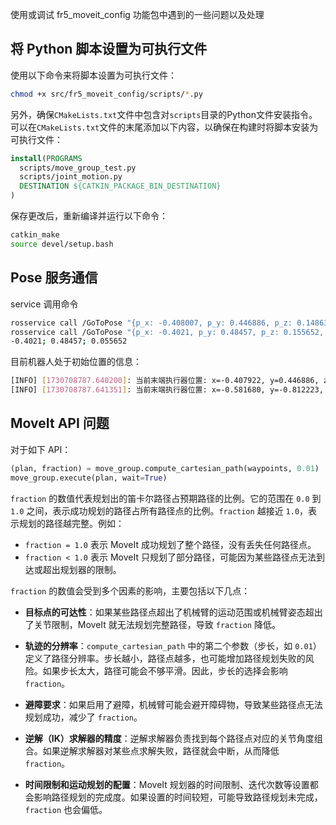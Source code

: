 使用或调试 fr5_moveit_config 功能包中遇到的一些问题以及处理
## 将 Python 脚本设置为可执行文件

使用以下命令来将脚本设置为可执行文件：

```bash
chmod +x src/fr5_moveit_config/scripts/*.py
```

另外，确保`CMakeLists.txt`文件中包含对`scripts`目录的Python文件安装指令。可以在`CMakeLists.txt`文件的末尾添加以下内容，以确保在构建时将脚本安装为可执行文件：

```cmake
install(PROGRAMS
  scripts/move_group_test.py
  scripts/joint_motion.py
  DESTINATION ${CATKIN_PACKAGE_BIN_DESTINATION}
)
```

保存更改后，重新编译并运行以下命令：

```bash
catkin_make
source devel/setup.bash
```

## Pose 服务通信
service 调用命令
```bash
rosservice call /GoToPose "{p_x: -0.408007, p_y: 0.446886, p_z: 0.148634, o_x: -0.581810, o_y: -0.812146, o_z: -0.002702, o_w: 0.043688}"
rosservice call /GoToPose "{p_x: -0.4021, p_y: 0.48457, p_z: 0.155652, o_x: -1, o_y: 0, o_z: 0, o_w: 0}"
-0.4021; 0.48457; 0.055652
```

目前机器人处于初始位置的信息：
```bash
[INFO] [1730708787.640200]: 当前末端执行器位置: x=-0.407922, y=0.446886, z=0.148665
[INFO] [1730708787.641351]: 当前末端执行器位置: x=-0.581680, y=-0.812223, z=-0.002739, w=0.043974
```

## MoveIt API 问题

对于如下 API：
```python
(plan, fraction) = move_group.compute_cartesian_path(waypoints, 0.01)
move_group.execute(plan, wait=True)
```
`fraction` 的数值代表规划出的笛卡尔路径占预期路径的比例。它的范围在 `0.0` 到 `1.0` 之间，表示成功规划的路径占所有路径点的比例。`fraction` 越接近 `1.0`，表示规划的路径越完整。例如：

- `fraction = 1.0` 表示 MoveIt 成功规划了整个路径，没有丢失任何路径点。
- `fraction < 1.0` 表示 MoveIt 只规划了部分路径，可能因为某些路径点无法到达或超出规划器的限制。

`fraction` 的数值会受到多个因素的影响，主要包括以下几点：

- **目标点的可达性**：如果某些路径点超出了机械臂的运动范围或机械臂姿态超出了关节限制，MoveIt 就无法规划完整路径，导致 `fraction` 降低。

- **轨迹的分辨率**：`compute_cartesian_path` 中的第二个参数（步长，如 `0.01`）定义了路径分辨率。步长越小，路径点越多，也可能增加路径规划失败的风险。如果步长太大，路径可能会不够平滑。因此，步长的选择会影响 `fraction`。

- **避障要求**：如果启用了避障，机械臂可能会避开障碍物，导致某些路径点无法规划成功，减少了 `fraction`。

- **逆解（IK）求解器的精度**：逆解求解器负责找到每个路径点对应的关节角度组合。如果逆解求解器对某些点求解失败，路径就会中断，从而降低 `fraction`。

- **时间限制和运动规划的配置**：MoveIt 规划器的时间限制、迭代次数等设置都会影响路径规划的完成度。如果设置的时间较短，可能导致路径规划未完成，`fraction` 也会偏低。
